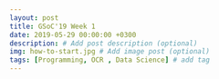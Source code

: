 ```yaml
---
layout: post
title: GSoC'19 Week 1
date: 2019-05-29 00:00:00 +0300
description: # Add post description (optional)
img: how-to-start.jpg # Add image post (optional)
tags: [Programming, OCR , Data Science] # add tag
---
```




